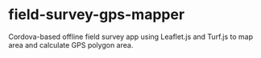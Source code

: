 # field-survey-gps-mapper
Cordova-based offline field survey app using Leaflet.js and Turf.js to map area and calculate GPS polygon area.
